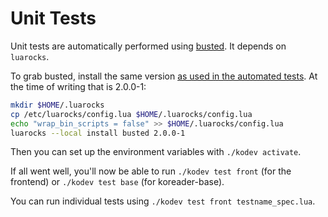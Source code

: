 # Unit Tests

Unit tests are automatically performed using [busted](http://olivinelabs.com/busted/). It depends on `luarocks`.

To grab busted, install the same version [as used in the automated tests](https://github.com/koreader/koreader/blob/master/.ci/install.sh). At the time of writing that is 2.0.0-1:
```bash
mkdir $HOME/.luarocks
cp /etc/luarocks/config.lua $HOME/.luarocks/config.lua
echo "wrap_bin_scripts = false" >> $HOME/.luarocks/config.lua
luarocks --local install busted 2.0.0-1
```
Then you can set up the environment variables with `./kodev activate`.

If all went well, you'll now be able to run `./kodev test front` (for the frontend) or `./kodev test base` (for koreader-base).

You can run individual tests using `./kodev test front testname_spec.lua`.
